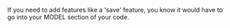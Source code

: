 
If you need to add features like a 'save' feature, you know it would have to go into your MODEL section of your code. 